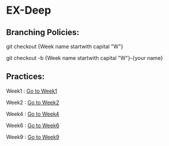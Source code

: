 # EX-Deep
## Branching Policies:
git checkout  {Week name startwith capital "W"}

git checkout -b {Week name startwith capital "W"}-{your name}

## Practices:

Week1 : [Go to Week1](https://github.com/MapsaBootCamp/EX-Deep/tree/W1)


Week2 : [Go to Week2](https://github.com/MapsaBootCamp/EX-Deep/tree/W2)


Week4 : [Go to Week4](https://github.com/MapsaBootCamp/EX-Deep/tree/W4)


Week6 : [Go to Week6](https://github.com/MapsaBootCamp/EX-Deep/tree/W6)

Week9 : [Go to Week9](https://github.com/MapsaBootCamp/EX-Deep/tree/W9)
